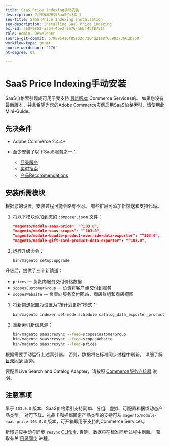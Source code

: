 ```yaml
---
title: SaaS Price Indexing手动安装
description: 为旧版本安装SaaS价格索引
seo-title: SaaS Price Indexing installation
seo-description: Installing SaaS Price indexing
exl-id: a607e852-aa04-4be3-9576-a6bf45f8751f
role: Admin, Developer
source-git-commit: b7989b416f852d2c7164d21e8f0598373662b760
workflow-type: tm+mt
source-wordcount: '276'
ht-degree: 0%

---
```


# SaaS Price Indexing手动安装

SaaS价格索引现成可用于受支持 [最新版本](index.md#Requirements) Commerce Services的。
如果您没有最新版本，并且希望为您的Adobe Commerce实例启用SaaS价格索引，请使用此Mini-Guide。

## 先决条件

* Adobe Commerce 2.4.4+
* 至少安装了以下SaaS服务之一：

   * [目录服务](../catalog-service/overview.md)
   * [实时搜索](../live-search/guide-overview.md)
   * [产品Recommendations](../product-recommendations/guide-overview.md)

## 安装所需模块

根据您的设置，安装过程可能会略有不同。
有些扩展可添加新馈送和支持代码。

1. 将以下模块添加到您的 `composer.json` 文件：

   ```json
   "magento/module-saas-price": "^103.0",
   "magento/module-saas-scopes": "^103.0",
   "magento/module-bundle-product-override-data-exporter": "^103.0",
   "magento/module-gift-card-product-data-exporter": "^103.0",
   ```

1. 运行升级命令：

   ```bash
   bin/magento setup:upgrade
   ```

升级后，提供了三个新馈送：

* `prices`  — 负责向服务交付价格数据
* `scopesCustomerGroup`  — 负责将客户组交付到服务
* `scopesWebsite`  — 负责向服务交付网站、商店群组和商店视图


1. 将新馈送配置为设置为“按计划更新”模式：

   ```bash
   bin/magento indexer:set-mode schedule catalog_data_exporter_product_prices scopes_customergroup_data_exporter scopes_website_data_exporter
   ```

1. 重新索引新信息源：

   ```bash
   bin/magento saas:resync --feed=scopesCustomerGroup
   bin/magento saas:resync --feed=scopesWebsite
   bin/magento saas:resync --feed=prices
   ```

根据需要手动运行上述索引器。 否则，数据将在标准同步过程中刷新。 详细了解 [目录同步](../landing/catalog-sync.md) 服务。


要配置Live Search and Catalog Adapter，请按照 [Commerce服务连接器](https://experienceleague.adobe.com/docs/commerce-merchant-services/user-guides/integration-services/saas.html) 说明。

## 注意事项

早于 `103.0.0` 版本、SaaS价格索引支持简单、分组、虚拟、可配置和捆绑动态产品类型。
对可下载、礼品卡和捆绑固定产品类型的支持可从 `magento/module-saas-price:103.0.0` 版本，可开箱即用于支持的Commerce Services。

新馈送应手动与同步 `resync` [CLI命令](../landing/catalog-sync.md#resynccmdline). 否则，数据将在标准同步过程中刷新。 获取有关 [目录同步](../landing/catalog-sync.md) 进程。